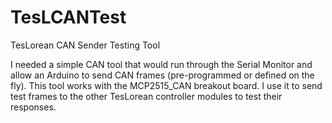 # TesLCANTest
TesLorean CAN Sender Testing Tool

I needed a simple CAN tool that would run through the Serial Monitor and allow an Arduino to send CAN frames (pre-programmed or defined on the fly).  This tool works with the MCP2515_CAN breakout board.  I use it to send test frames to the other TesLorean controller modules to test their responses.

